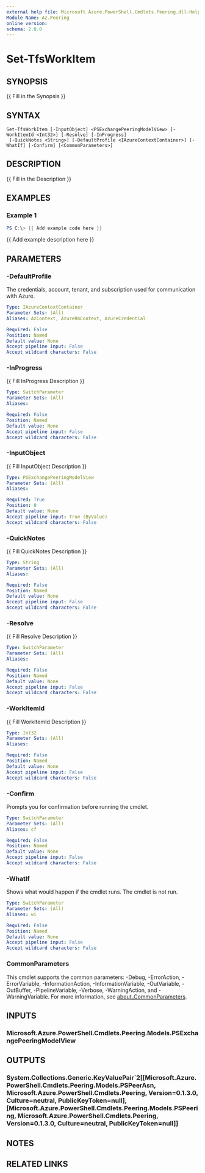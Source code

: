 ```yaml
---
external help file: Microsoft.Azure.PowerShell.Cmdlets.Peering.dll-Help.xml
Module Name: Az.Peering
online version:
schema: 2.0.0
---
```


# Set-TfsWorkItem

## SYNOPSIS
{{ Fill in the Synopsis }}

## SYNTAX

```
Set-TfsWorkItem [-InputObject] <PSExchangePeeringModelView> [-WorkItemId <Int32>] [-Resolve] [-InProgress]
 [-QuickNotes <String>] [-DefaultProfile <IAzureContextContainer>] [-WhatIf] [-Confirm] [<CommonParameters>]
```

## DESCRIPTION
{{ Fill in the Description }}

## EXAMPLES

### Example 1
```powershell
PS C:\> {{ Add example code here }}
```

{{ Add example description here }}

## PARAMETERS

### -DefaultProfile
The credentials, account, tenant, and subscription used for communication with Azure.

```yaml
Type: IAzureContextContainer
Parameter Sets: (All)
Aliases: AzContext, AzureRmContext, AzureCredential

Required: False
Position: Named
Default value: None
Accept pipeline input: False
Accept wildcard characters: False
```

### -InProgress
{{ Fill InProgress Description }}

```yaml
Type: SwitchParameter
Parameter Sets: (All)
Aliases:

Required: False
Position: Named
Default value: None
Accept pipeline input: False
Accept wildcard characters: False
```

### -InputObject
{{ Fill InputObject Description }}

```yaml
Type: PSExchangePeeringModelView
Parameter Sets: (All)
Aliases:

Required: True
Position: 0
Default value: None
Accept pipeline input: True (ByValue)
Accept wildcard characters: False
```

### -QuickNotes
{{ Fill QuickNotes Description }}

```yaml
Type: String
Parameter Sets: (All)
Aliases:

Required: False
Position: Named
Default value: None
Accept pipeline input: False
Accept wildcard characters: False
```

### -Resolve
{{ Fill Resolve Description }}

```yaml
Type: SwitchParameter
Parameter Sets: (All)
Aliases:

Required: False
Position: Named
Default value: None
Accept pipeline input: False
Accept wildcard characters: False
```

### -WorkItemId
{{ Fill WorkItemId Description }}

```yaml
Type: Int32
Parameter Sets: (All)
Aliases:

Required: False
Position: Named
Default value: None
Accept pipeline input: False
Accept wildcard characters: False
```

### -Confirm
Prompts you for confirmation before running the cmdlet.

```yaml
Type: SwitchParameter
Parameter Sets: (All)
Aliases: cf

Required: False
Position: Named
Default value: None
Accept pipeline input: False
Accept wildcard characters: False
```

### -WhatIf
Shows what would happen if the cmdlet runs.
The cmdlet is not run.

```yaml
Type: SwitchParameter
Parameter Sets: (All)
Aliases: wi

Required: False
Position: Named
Default value: None
Accept pipeline input: False
Accept wildcard characters: False
```

### CommonParameters
This cmdlet supports the common parameters: -Debug, -ErrorAction, -ErrorVariable, -InformationAction, -InformationVariable, -OutVariable, -OutBuffer, -PipelineVariable, -Verbose, -WarningAction, and -WarningVariable. For more information, see [about_CommonParameters](http://go.microsoft.com/fwlink/?LinkID=113216).

## INPUTS

### Microsoft.Azure.PowerShell.Cmdlets.Peering.Models.PSExchangePeeringModelView

## OUTPUTS

### System.Collections.Generic.KeyValuePair`2[[Microsoft.Azure.PowerShell.Cmdlets.Peering.Models.PSPeerAsn, Microsoft.Azure.PowerShell.Cmdlets.Peering, Version=0.1.3.0, Culture=neutral, PublicKeyToken=null],[Microsoft.Azure.PowerShell.Cmdlets.Peering.Models.PSPeering, Microsoft.Azure.PowerShell.Cmdlets.Peering, Version=0.1.3.0, Culture=neutral, PublicKeyToken=null]]

## NOTES

## RELATED LINKS
